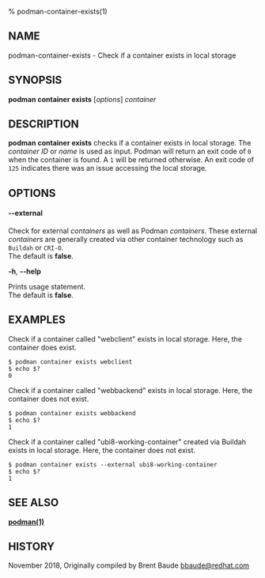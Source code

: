 % podman-container-exists(1)

## NAME
podman\-container\-exists - Check if a container exists in local storage

## SYNOPSIS
**podman container exists** [*options*] *container*

## DESCRIPTION
**podman container exists** checks if a container exists in local storage. The *container ID* or *name* is used as input. Podman will return an exit code
of `0` when the container is found.  A `1` will be returned otherwise. An exit code of `125` indicates there was an issue accessing the local storage.

## OPTIONS
#### **--external**

Check for external *containers* as well as Podman *containers*. These external *containers* are generally created via other container technology such as `Buildah` or `CRI-O`.\
The default is **false**.

**-h**, **--help**

Prints usage statement.\
The default is **false**.

## EXAMPLES

Check if a container called "webclient" exists in local storage. Here, the container does exist.
```
$ podman container exists webclient
$ echo $?
0
```

Check if a container called "webbackend" exists in local storage. Here, the container does not exist.
```
$ podman container exists webbackend
$ echo $?
1
```

Check if a container called "ubi8-working-container" created via Buildah exists in local storage. Here, the container does not exist.
```
$ podman container exists --external ubi8-working-container
$ echo $?
1
```

## SEE ALSO
**[podman(1)](podman.1.md)**

## HISTORY
November 2018, Originally compiled by Brent Baude <bbaude@redhat.com>
